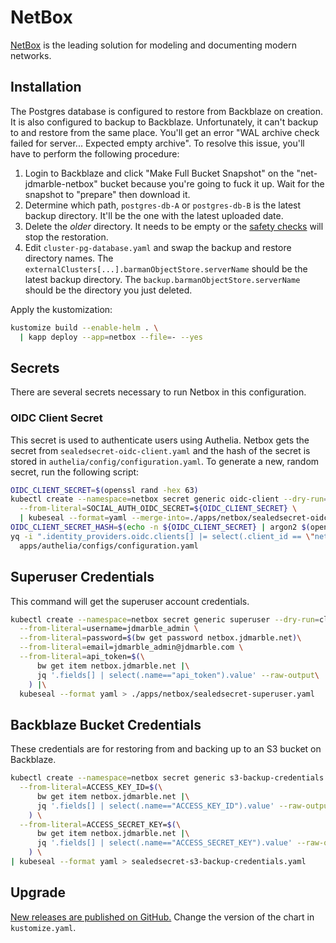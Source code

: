 # NetBox

[NetBox](https://netbox.readthedocs.io/en/stable/) is the leading solution for modeling and documenting modern networks.

## Installation

The Postgres database is configured to restore from Backblaze on creation.
It is also configured to backup to Backblaze.
Unfortunately, it can't backup to and restore from the same place.
You'll get an error "WAL archive check failed for server... Expected empty archive".
To resolve this issue, you'll have to perform the following procedure:

1. Login to Backblaze and click "Make Full Bucket Snapshot" on the "net-jdmarble-netbox" bucket because you're going to fuck it up.
   Wait for the snapshot to "prepare" then download it.
1. Determine which path, `postgres-db-A` or `postgres-db-B` is the latest backup directory.
   It'll be the one with the latest uploaded date.
1. Delete the _older_ directory.
   It needs to be empty or the [safety checks](https://cloudnative-pg.io/documentation/1.20/recovery/#restoring-into-a-cluster-with-a-backup-section)
   will stop the restoration.
1. Edit `cluster-pg-database.yaml` and swap the backup and restore directory names.
   The `externalClusters[...].barmanObjectStore.serverName` should be the latest backup directory.
   The `backup.barmanObjectStore.serverName` should be the directory you just deleted.

Apply the kustomization:

```sh
kustomize build --enable-helm . \
  | kapp deploy --app=netbox --file=- --yes
```

## Secrets

There are several secrets necessary to run Netbox in this configuration.

### OIDC Client Secret

This secret is used to authenticate users using Authelia.
Netbox gets the secret from `sealedsecret-oidc-client.yaml`
and the hash of the secret is stored in `authelia/config/configuration.yaml`.
To generate a new, random secret, run the following script:

```sh
OIDC_CLIENT_SECRET=$(openssl rand -hex 63)
kubectl create --namespace=netbox secret generic oidc-client --dry-run=client --output=json \
  --from-literal=SOCIAL_AUTH_OIDC_SECRET=${OIDC_CLIENT_SECRET} \
  | kubeseal --format=yaml --merge-into=./apps/netbox/sealedsecret-oidc-client.yaml
OIDC_CLIENT_SECRET_HASH=$(echo -n ${OIDC_CLIENT_SECRET} | argon2 $(openssl rand -hex 16) -id -e -m 16 -t 2 -p 1 )
yq -i ".identity_providers.oidc.clients[] |= select(.client_id == \"netbox\").client_secret = \"${OIDC_CLIENT_SECRET_HASH}\"" \
  apps/authelia/configs/configuration.yaml
```

## Superuser Credentials

This command will get the superuser account credentials.

```sh
kubectl create --namespace=netbox secret generic superuser --dry-run=client --output=json \
  --from-literal=username=jdmarble_admin \
  --from-literal=password=$(bw get password netbox.jdmarble.net)\
  --from-literal=email=jdmarble_admin@jdmarble.com \
  --from-literal=api_token=$(\
      bw get item netbox.jdmarble.net |\
      jq '.fields[] | select(.name=="api_token").value' --raw-output\
    ) |\
  kubeseal --format yaml > ./apps/netbox/sealedsecret-superuser.yaml
```

## Backblaze Bucket Credentials

These credentials are for restoring from and backing up to an S3 bucket on Backblaze.

```sh
kubectl create --namespace=netbox secret generic s3-backup-credentials --dry-run=client --output=json \
  --from-literal=ACCESS_KEY_ID=$(\
      bw get item netbox.jdmarble.net |\
      jq '.fields[] | select(.name=="ACCESS_KEY_ID").value' --raw-output\
    ) \
  --from-literal=ACCESS_SECRET_KEY=$(\
      bw get item netbox.jdmarble.net |\
      jq '.fields[] | select(.name=="ACCESS_SECRET_KEY").value' --raw-output\
    ) \
| kubeseal --format yaml > sealedsecret-s3-backup-credentials.yaml
```

## Upgrade

[New releases are published on GitHub.](https://github.com/netbox-community/netbox-chart/releases)
Change the version of the chart in `kustomize.yaml`.

